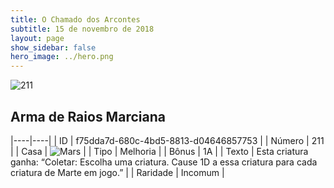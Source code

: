 ```yaml
---
title: O Chamado dos Arcontes
subtitle: 15 de novembro de 2018
layout: page
show_sidebar: false
hero_image: ../hero.png
---
```


![211](https://cdn.keyforgegame.com/media/card_front/pt/341_211_PQFJWQ3VVVGJ_pt.png)

## Arma de Raios Marciana

|----|----|
| ID | f75dda7d-680c-4bd5-8813-d04646857753 |
| Número | 211 |
| Casa | ![Mars](https://archonarcana.com/images/thumb/d/de/Mars.png/22px-Mars.png "Marte") |
| Tipo | Melhoria |
| Bônus | 1A |
| Texto | Esta criatura ganha: “Coletar: Escolha uma criatura. Cause 1D  a essa criatura para cada criatura de Marte em jogo.” |
| Raridade | Incomum |
